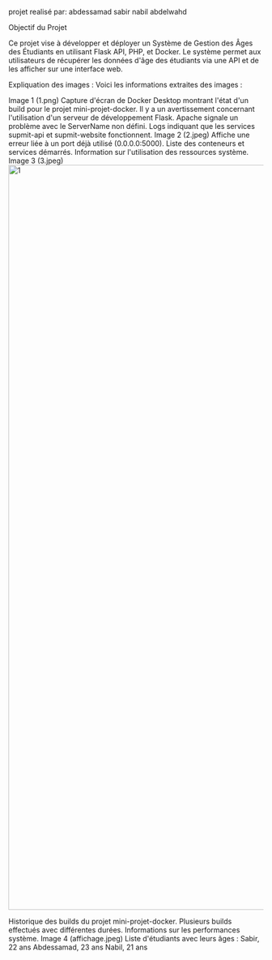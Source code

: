 projet realisé par:
abdessamad sabir 
nabil abdelwahd


 Objectif du Projet

Ce projet vise à développer et déployer un Système de Gestion des Âges des Étudiants en utilisant Flask API, PHP, et Docker. Le système permet aux utilisateurs de récupérer les données d'âge des étudiants via une API et de les afficher sur une interface web.

Expliquation des images :
Voici les informations extraites des images :

Image 1 (1.png)
Capture d'écran de Docker Desktop montrant l'état d'un build pour le projet mini-projet-docker.
Il y a un avertissement concernant l'utilisation d'un serveur de développement Flask.
Apache signale un problème avec le ServerName non défini.
Logs indiquant que les services supmit-api et supmit-website fonctionnent.
Image 2 (2.jpeg)
Affiche une erreur liée à un port déjà utilisé (0.0.0.0:5000).
Liste des conteneurs et services démarrés.
Information sur l'utilisation des ressources système.
Image 3 (3.jpeg)<img width="1470" alt="1" src="https://github.com/user-attachments/assets/6fffb80c-6270-4153-a29f-f783128bb460" />

Historique des builds du projet mini-projet-docker.
Plusieurs builds effectués avec différentes durées.
Informations sur les performances système.
Image 4 (affichage.jpeg)
Liste d'étudiants avec leurs âges :
Sabir, 22 ans
Abdessamad, 23 ans
Nabil, 21 ans
